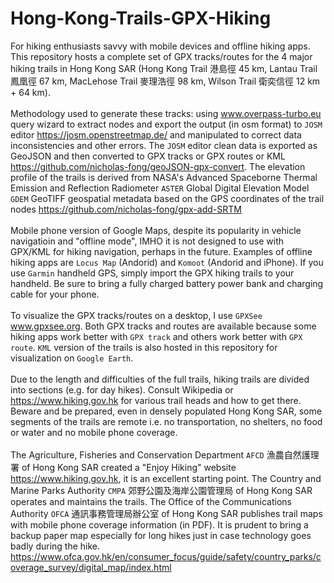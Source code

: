 # Hong-Kong-Trails-GPX-Hiking
For hiking enthusiasts savvy with mobile devices and offline hiking apps. This repository hosts a complete set of GPX tracks/routes for the 4 major hiking trails in Hong Kong SAR (Hong Kong Trail 港島徑 45 km, Lantau Trail 鳳凰徑 67 km, MacLehose Trail 麥理浩徑 98 km, Wilson Trail 衛奕信徑 12 km + 64 km).
<br><br>
Methodology used to generate these tracks: using www.overpass-turbo.eu query wizard to extract nodes and export the output (in osm format) to `JOSM` editor https://josm.openstreetmap.de/ and manipulated to correct data inconsistencies and other errors. The `JOSM` editor clean data is exported as GeoJSON and then converted to GPX tracks or GPX routes or KML https://github.com/nicholas-fong/geoJSON-gpx-convert. The elevation profile of the trails is derived from NASA's Advanced Spaceborne Thermal Emission and Reflection Radiometer `ASTER` Global Digital Elevation Model `GDEM` GeoTIFF geospatial metadata based on the GPS coordinates of the trail nodes https://github.com/nicholas-fong/gpx-add-SRTM
<br><br>
Mobile phone version of Google Maps, despite its popularity in vehicle navigatioin and "offline mode", IMHO it is not designed to use with GPX/KML for hiking navigation, perhaps in the future. Examples of offline hiking apps are `Locus Map` (Andorid) and `Komoot` (Andorid and iPhone). If you use `Garmin` handheld GPS, simply import the GPX hiking trails to your handheld. Be sure to bring a fully charged battery power bank and charging cable for your phone.
<br><br>
To visualize the GPX tracks/routes on a desktop, I use `GPXSee` www.gpxsee.org. Both GPX tracks and routes are available because some hiking apps work better with `GPX track` and others work better with `GPX route`. `KML` version of the trails is also hosted in this repository for visualization on `Google Earth`.
<br><br>
Due to the length and difficulties of the full trails, hiking trails are divided into sections (e.g. for day hikes). Consult Wikipedia or https://www.hiking.gov.hk for various trail heads and how to get there. Beware and be prepared, even in densely populated Hong Kong SAR, some segments of the trails are remote i.e. no transportation, no shelters, no food or water and no mobile phone coverage.
<br><br>
The Agriculture, Fisheries and Conservation Department `AFCD` 漁農自然護理署 of Hong Kong SAR created a "Enjoy Hiking" website https://www.hiking.gov.hk, it is an excellent starting point. The Country and Marine Parks Authority `CMPA` 郊野公園及海岸公園管理局 of Hong Kong SAR operates and maintains the trails.
The Office of the Communications Authority `OFCA` 通訊事務管理局辦公室 of Hong Kong SAR publishes trail maps with mobile phone coverage information (in PDF). It is prudent to bring a backup paper map especially for long hikes just in case technology goes badly during the hike. https://www.ofca.gov.hk/en/consumer_focus/guide/safety/country_parks/coverage_survey/digital_map/index.html
